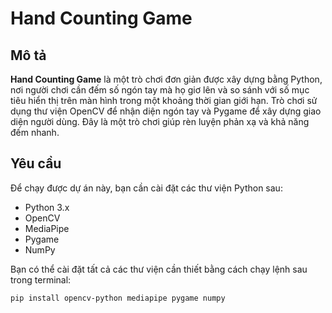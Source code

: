 # Hand Counting Game

## Mô tả

**Hand Counting Game** là một trò chơi đơn giản được xây dựng bằng Python, nơi người chơi cần đếm số ngón tay mà họ giơ lên và so sánh với số mục tiêu hiển thị trên màn hình trong một khoảng thời gian giới hạn. Trò chơi sử dụng thư viện OpenCV để nhận diện ngón tay và Pygame để xây dựng giao diện người dùng. Đây là một trò chơi giúp rèn luyện phản xạ và khả năng đếm nhanh.

## Yêu cầu

Để chạy được dự án này, bạn cần cài đặt các thư viện Python sau:

- Python 3.x
- OpenCV
- MediaPipe
- Pygame
- NumPy

Bạn có thể cài đặt tất cả các thư viện cần thiết bằng cách chạy lệnh sau trong terminal:

```bash
pip install opencv-python mediapipe pygame numpy
